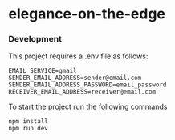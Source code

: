 # elegance-on-the-edge

### Development
This project requires a .env file as follows:
```
EMAIL_SERVICE=gmail
SENDER_EMAIL_ADDRESS=sender@email.com
SENDER_EMAIL_ADDRESS_PASSWORD=email_password
RECEIVER_EMAIL_ADDRESS=receiver@email.com
```
To start the project run the following commands
```
npm install
npm run dev
```